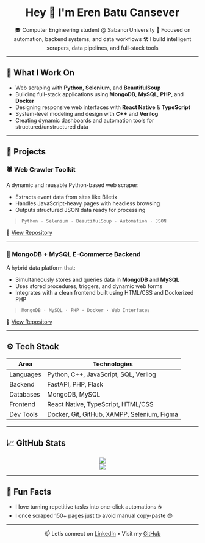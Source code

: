 <h1 align="center">Hey 👋 I'm Eren Batu Cansever</h1>

<p align="center">
🎓 Computer Engineering student @ Sabancı University  
🧠 Focused on automation, backend systems, and data workflows  
🛠️ I build intelligent scrapers, data pipelines, and full-stack tools  
</p>

---

## 🧠 What I Work On

- Web scraping with **Python**, **Selenium**, and **BeautifulSoup**
- Building full-stack applications using **MongoDB**, **MySQL**, **PHP**, and **Docker**
- Designing responsive web interfaces with **React Native** & **TypeScript**
- System-level modeling and design with **C++** and **Verilog**
- Creating dynamic dashboards and automation tools for structured/unstructured data

---

## 🚀 Projects

### 🕷️ Web Crawler Toolkit  
A dynamic and reusable Python-based web scraper:
- Extracts event data from sites like Biletix
- Handles JavaScript-heavy pages with headless browsing
- Outputs structured JSON data ready for processing

> `Python · Selenium · BeautifulSoup · Automation · JSON`

🔗 [View Repository](https://github.com/erencansever/web-crawler-toolkit)

---

### 🛒 MongoDB + MySQL E-Commerce Backend  
A hybrid data platform that:
- Simultaneously stores and queries data in **MongoDB** and **MySQL**
- Uses stored procedures, triggers, and dynamic web forms
- Integrates with a clean frontend built using HTML/CSS and Dockerized PHP

> `MongoDB · MySQL · PHP · Docker · Web Interfaces`

🔗 [View Repository](https://github.com/erencansever/ecommerce-data-system)

---

## ⚙️ Tech Stack

| Area        | Technologies                                                  |
|-------------|---------------------------------------------------------------|
| Languages   | Python, C++, JavaScript, SQL, Verilog                         |
| Backend     | FastAPI, PHP, Flask                                           |
| Databases   | MongoDB, MySQL                                                |
| Frontend    | React Native, TypeScript, HTML/CSS                            |
| Dev Tools   | Docker, Git, GitHub, XAMPP, Selenium, Figma                   |

---

## 📈 GitHub Stats

<p align="center">
  <img src="https://github-readme-stats.vercel.app/api?username=erencansever&show_icons=true&theme=tokyonight" />
  <br/>
  <img src="https://github-readme-stats.vercel.app/api/top-langs/?username=erencansever&layout=compact&theme=tokyonight" />
</p>

---

## 🎉 Fun Facts

- I love turning repetitive tasks into one-click automations ☕  
- I once scraped 150+ pages just to avoid manual copy-paste 😎

---

<p align="center">
📫 Let’s connect on <a href="https://www.linkedin.com/in/eren-batu-cansever-649b80245/">LinkedIn</a> • Visit my <a href="https://github.com/erencansever">GitHub</a>
</p>


